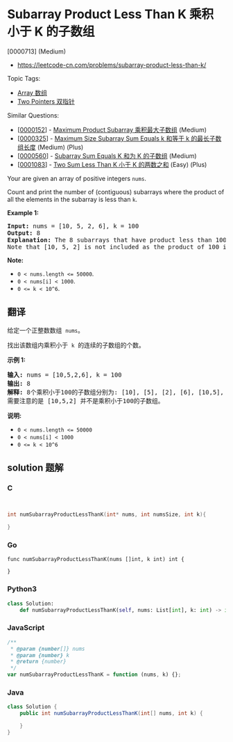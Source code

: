 # Subarray Product Less Than K 乘积小于 K 的子数组

[0000713] (Medium)

- https://leetcode-cn.com/problems/subarray-product-less-than-k/

Topic Tags:

- [Array 数组](https://leetcode-cn.com/tag/array/)
- [Two Pointers 双指针](https://leetcode-cn.com/tag/two-pointers/)

Similar Questions:

- [[0000152](https://leetcode-cn.com/problems/maximum-product-subarray/)] - [Maximum Product Subarray 乘积最大子数组](./0000152.maximum-product-subarray.md) (Medium)
- [[0000325](https://leetcode-cn.com/problems/maximum-size-subarray-sum-equals-k/)] - [Maximum Size Subarray Sum Equals k 和等于 k 的最长子数组长度](./0000325.maximum-size-subarray-sum-equals-k.md) (Medium) (Plus)
- [[0000560](https://leetcode-cn.com/problems/subarray-sum-equals-k/)] - [Subarray Sum Equals K 和为 K 的子数组](./0000560.subarray-sum-equals-k.md) (Medium)
- [[0001083](https://leetcode-cn.com/problems/two-sum-less-than-k/)] - [Two Sum Less Than K 小于 K 的两数之和](./0001083.two-sum-less-than-k.md) (Easy) (Plus)

Your are given an array of positive integers `nums`.

Count and print the number of (contiguous) subarrays where the product of all the elements in the subarray is less than `k`.

**Example 1:**

<pre><b>Input:</b> nums = [10, 5, 2, 6], k = 100
<b>Output:</b> 8
<b>Explanation:</b> The 8 subarrays that have product less than 100 are: [10], [5], [2], [6], [10, 5], [5, 2], [2, 6], [5, 2, 6].
Note that [10, 5, 2] is not included as the product of 100 is not strictly less than k.
</pre>

**Note:**

- `0 < nums.length <= 50000`.
- `0 < nums[i] < 1000`.
- `0 <= k < 10^6`.

## 翻译

给定一个正整数数组  `nums`。

找出该数组内乘积小于  `k`  的连续的子数组的个数。

**示例 1:**

<pre><strong>输入:</strong> nums = [10,5,2,6], k = 100
<strong>输出:</strong> 8
<strong>解释:</strong> 8个乘积小于100的子数组分别为: [10], [5], [2], [6], [10,5], [5,2], [2,6], [5,2,6]。
需要注意的是 [10,5,2] 并不是乘积小于100的子数组。
</pre>

**说明:**

- `0 < nums.length <= 50000`
- `0 < nums[i] < 1000`
- `0 <= k < 10^6`

## solution 题解

### C

```c


int numSubarrayProductLessThanK(int* nums, int numsSize, int k){

}


```

### Go

```golang
func numSubarrayProductLessThanK(nums []int, k int) int {

}
```

### Python3

```python
class Solution:
    def numSubarrayProductLessThanK(self, nums: List[int], k: int) -> int:

```

### JavaScript

```javascript
/**
 * @param {number[]} nums
 * @param {number} k
 * @return {number}
 */
var numSubarrayProductLessThanK = function (nums, k) {};
```

### Java

```java
class Solution {
    public int numSubarrayProductLessThanK(int[] nums, int k) {

    }
}
```
